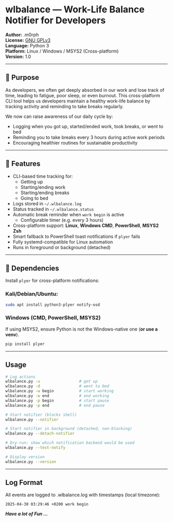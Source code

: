 # wlbalance — Work-Life Balance Notifier for Developers

**Author:** .m0rph  
**License:** [GNU GPLv3](https://gnu.org/licenses/gpl-3.0.html)  
**Language:** Python 3  
**Platform:** Linux / Windows / MSYS2 (Cross-platform)  
**Version:** 1.0

---

## 🧘 Purpose

As developers, we often get deeply absorbed in our work and lose track of time, leading to fatigue, poor sleep, or even burnout. This cross-platform CLI tool helps us developers maintain a healthy work-life balance by tracking activity and reminding to take breaks regularly.

We now can raise awareness of our daily cycle by:

- Logging when you got up, started/ended work, took breaks, or went to bed
- Reminding you to take breaks every 3 hours during active work periods
- Encouraging healthier routines for sustainable productivity

---

## 🚀 Features

- CLI-based time tracking for:
  - Getting up
  - Starting/ending work
  - Starting/ending breaks
  - Going to bed
- Logs stored in `~/.wlbalance.log`
- Status tracked in `~/.wlbalance.status`
- Automatic break reminder when `work begin` is active
   - Configurable timer (e.g. every 3 hours)
- Cross-platform support: **Linux**, **Windows CMD**, **PowerShell**, **MSYS2 Zsh**
- Smart fallback to PowerShell toast notifications if `plyer` fails
- Fully systemd-compatible for Linux automation
- Runs in foreground or background (detached)

---

## 🧰 Dependencies

Install `plyer` for cross-platform notifications:

### Kali/Debian/Ubuntu:
```bash
sudo apt install python3-plyer notify-osd
```

### Windows (CMD, PowerShell, MSYS2) 

If using MSYS2, ensure Python is not the Windows-native one (**or use a venv**).

```bash
pip install plyer
```

---

## Usage

```bash
# Log actions
wlbalance.py -u                 # got up
wlbalance.py -d                 # went to bed
wlbalance.py -w begin           # start working
wlbalance.py -w end             # end working
wlbalance.py -p begin           # start pause
wlbalance.py -p end             # end pause

# Start notifier (blocks shell)
wlbalance.py --notifier

# Start notifier in background (detached, non-blocking)
wlbalance.py --detach-notifier

# Dry-run: show which notification backend would be used
wlbalance.py --test-notify

# Display version
wlbalance.py --version
```

---


## Log Format

All events are logged to .wlbalance.log with timestamps (local timezone):

```text
2025-04-30 03:29:46 +0200 work begin
```

***Have a lot of Fun ...***
